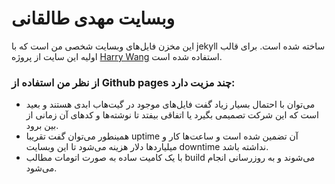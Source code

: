 # وبسایت مهدی طالقانی

این مخزن فایل‌های وبسایت شخصی من است که با jekyll ساخته شده است.  برای قالب اولیه این سایت از پروژه [Harry Wang](https://github.com/harrywang/tailpages) استفاده شده است.

### از نظر من استفاده از Github pages چند مزیت دارد:

- می‌توان با احتمال بسیار زیاد گفت فایل‌های موجود در گیت‌هاب ابدی هستند و بعید است که این شرکت تصمیمی بگیرد یا اتفاقی بیفتد تا نوشته‌ها و کد‌های آن زمانی از بین برود.
- همینطور می‌توان گفت تقریبا uptime آن تضمین شده است و ساعت‌ها کار و میلیارد‌ها دلار هزینه می‌شود تا این وبسایت downtime نداشته باشد. 
- با یک کامیت ساده به صورت اتومات مطالب build می‌شوند و به روزرسانی انجام می‌شود.



